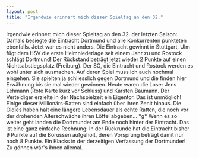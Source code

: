 ```yaml
---
layout: post
title: "Irgendwie erinnert mich dieser Spieltag an den 32."
---
```


Irgendwie erinnert mich dieser Spieltag an den 32. der letzten Saison: Damals besiegte die Eintracht Dortmund und alle Konkurrenten punkteten ebenfalls. Jetzt war es nicht anders. Die Eintracht gewinnt in Stuttgart, Ulm fügt dem HSV die erste Heimniederlage seit einem Jahr zu und Rostock schlägt Dortmund! Der Rückstand beträgt jetzt wieder 2 Punkte auf einen Nichtsabstiegsplatz (Freiburg). Der SC, die Eintracht und Rostock werden es wohl unter sich ausmachen. Auf deren Spiel muss ich auch nochmal eingehen. Sie spielten ja schliesslich gegen Dortmund und die finden hier Erwähnung bis sie mal wieder gewinnen. Heute waren die Loser Jens Lehmann (Rote Karte kurz vor Schluss) und Karsten Baumann. Der Verteidiger erzielte in der Nachspielzeit ein Eigentor. Das ist unmöglich! Einige dieser Millionärs-Ratten sind einfach über ihren Zenit hinaus. Die Oldies haben halt eine längere Lebensdauer als echte Ratten, die noch vor der drohenden Alterschwäche ihren Löffel abgeben... \*g\* Wenn es so weiter geht landen die Dortmunder am Ende noch hinter der Eintracht. Das ist eine ganz einfache Rechnung: In der Rückrunde hat die Eintracht bisher 9 Punkte auf die Borussen aufgeholt, deren Vorsprung beträgt damit nur noch 8 Punkte. Ein Klacks in der derzeitigen Verfassung der Dortmunder! Zu gönnen wär's ihnen allemal.
